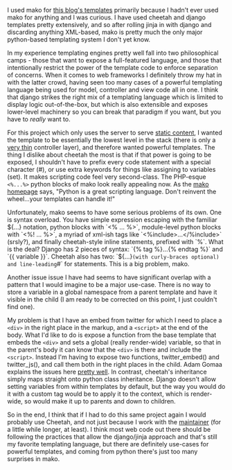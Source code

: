 I used mako for [this blog's templates][] primarily because I hadn't ever used mako for anything and I was curious. I have used cheetah and django templates pretty extensively, and so after rolling jinja in with django and discarding anything XML-based, mako is pretty much the only major python-based templating system I don't yet know.

In my experience templating engines pretty well fall into two philosophical camps - those that want to expose a full-featured language, and those that intentionally restrict the power of the template code to enforce separation of concerns. When it comes to web frameworks I definitely throw my hat in with the latter crowd, having seen too many cases of a powerful templating language being used for model, controller and view code all in one. I think that django strikes the right mix of a templating language which is limited to display logic out-of-the-box, but which is also extensible and exposes lower-level machinery so you can break that paradigm if you want, but you have to *really* want to.

For this project which only uses the server to serve [static content][], I wanted the template to be essentially the lowest level in the stack (there is only a [very thin][] controller layer), and therefore wanted powerful templates. The thing I dislike about cheetah the most is that if that power is going to be exposed, I shouldn't have to prefix every code statement with a special character (#), or use extra keywords for things like assigning to variables (set). It makes scripting code feel very second-class. The PHP-esque `<%...%>` python blocks of mako look really appealing now. As the [mako homepage][] says, "Python is a great scripting language. Don't reinvent the wheel...your templates can handle it!"

Unfortunately, mako seems to have some serious problems of its own. One is syntax overload. You have simple expression escaping with the familiar ${...} notation, python blocks with `<% ... %>`, module-level python blocks with `<%! ... %>`, a myriad of xml-ish tags like `<%include>...</%include>` (srsly?), and finally cheetah-style inline statements, prefixed with `%`. What is the deal? Django has 2 pieces of syntax: `{% tag %}...{% endtag %}` and `{{ variable }}`. Cheetah also has two: `${...}` (with curly-braces optional) and line-leading `#` for statements. This is a big problem, mako.

Another issue issue I have had seems to have significant overlap with a pattern that I would imagine to be a major use-case. There is no way to store a variable in a global namespace from a parent template and have it visible in the child (I am ready to be corrected on this point, I just couldn't find one).

My problem is that I have an embed from twitter for which I need to place a `<div>` in the right place in the markup, and a `<script>` at the end of the body. What I'd like to do is expose a function from the base template that embeds the `<div>` and sets a global (really render-wide) variable, so that in the parent's body it can know that the `<div>` is there and include the `<script>`. Instead I'm having to expose two functions, twitter_embed() and twitter_js(), and call them both in the right places in the child. Adam Gomaa explains the issues here [pretty well](http://adam.gomaa.us/blog/2007/aug/13/mako-problems/#namespace). In contrast, cheetah's inheritance simply maps straight onto python class inheritance. Django doesn't allow setting variables from within templates by default, but the way you would do it with a custom tag would be to apply it to the context, which is render-wide, so would make it up to parents and down to children.

So in the end, I think that if I had to do this same project again I would probably use Cheetah, and not just because I work with the [maintainer](http://unethicalblogger.com/) (for a little while longer, at least). I think most web code out there should be following the practices that allow the django/jinja approach and that's still my favorite templating language, but there are definitely use-cases for powerful templates, and coming from python there's just too many surprises in mako.

[this blog's templates]: http://github.com/teepark/teepark.github.com/tree/master/templates/
[static content]: /entries/the-blogging-unengine.html
[very thin]: http://github.com/teepark/teepark.github.com/blob/master/generate.py
[mako homepage]: http://www.makotemplates.org/
